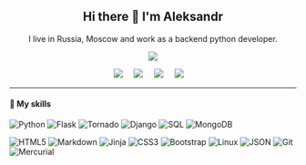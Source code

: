 <h2 align='center'> Hi there 👋 I'm Aleksandr</h2>
<p align='center'> I live in Russia, Moscow and work as a backend python developer. </p>

<p align='center'>
  <a href="#"><img src="https://visitor-badge.glitch.me/badge?page_id=on15floor.on15floor&left_color=blue&right_color=4AB197"></a>
</p>

<p align='center'>
  <a href="https://lab15.ru/"><img src="https://img.shields.io/static/v1?style=for-the-badge&message=Lab15.ru&color=FFFF00&logoColor=Black&label=" /></a>&nbsp;&nbsp;&nbsp;&nbsp;
  <a href="https://www.instagram.com/on15floor/"><img src="https://img.shields.io/static/v1?style=for-the-badge&message=Instagram&color=E4405F&logo=Instagram&logoColor=FFFFFF&label=" /></a>&nbsp;&nbsp;&nbsp;&nbsp;
  <a href="mailto:on15floor@gmail.com"><img src="https://img.shields.io/static/v1?style=for-the-badge&message=Gmail&color=EA4335&logo=Gmail&logoColor=FFFFFF&label=" /></a>&nbsp;&nbsp;&nbsp;&nbsp;
  <a href="https://t.me/on15floor"><img src="https://img.shields.io/static/v1?style=for-the-badge&message=Telegram&color=26A5E4&logo=Telegram&logoColor=FFFFFF&label=" /></a>&nbsp;&nbsp;&nbsp;&nbsp;
</p>

---

#### 💼 My skills
![Python](https://img.shields.io/static/v1?style=for-the-badge&message=Python&color=3776AB&logo=Python&logoColor=FFFFFF&label=)
![Flask](https://img.shields.io/static/v1?style=for-the-badge&message=Flask&color=000000&logo=Flask&logoColor=FFFFFF&label=)
![Tornado](https://img.shields.io/static/v1?style=for-the-badge&message=Tornado&color=0A9EDC&logo=Tornado&logoColor=FFFFFF&label=)
![Django](https://img.shields.io/static/v1?style=for-the-badge&message=Django&color=092E20&logo=Django&logoColor=FFFFFF&label=)
![SQL](https://img.shields.io/static/v1?style=for-the-badge&message=SQL&color=003B57&logo=SQLite&logoColor=FFFFFF&label=)
![MongoDB](https://img.shields.io/static/v1?style=for-the-badge&message=MongoDB&color=47A248&logo=MongoDB&logoColor=FFFFFF&label=)

![HTML5](https://img.shields.io/static/v1?style=flat-square&message=HTML5&color=E34F26&logo=HTML5&logoColor=FFFFFF&label=)
![Markdown](https://img.shields.io/static/v1?style=flat-square&message=Markdown&color=000000&logo=Markdown&logoColor=FFFFFF&label=)
![Jinja](https://img.shields.io/static/v1?style=flat-square&message=Jinja&color=B41717&logo=Jinja&logoColor=FFFFFF&label=)
![CSS3](https://img.shields.io/static/v1?style=flat-square&message=CSS3&color=1572B6&logo=CSS3&logoColor=FFFFFF&label=)
![Bootstrap](https://img.shields.io/static/v1?style=flat-square&message=Bootstrap&color=7952B3&logo=Bootstrap&logoColor=FFFFFF&label=)
![Linux](https://img.shields.io/static/v1?style=flat-square&message=Linux&color=222222&logo=Linux&logoColor=FCC624&label=)
![JSON](https://img.shields.io/static/v1?style=flat-square&message=JSON&color=000000&logo=JSON&logoColor=FFFFFF&label=)
![Git](https://img.shields.io/static/v1?style=flat-square&message=Git&color=F05032&logo=Git&logoColor=FFFFFF&label=)
![Mercurial](https://img.shields.io/static/v1?style=flat-square&message=Mercurial&color=999999&logo=Mercurial&logoColor=FFFFFF&label=)
